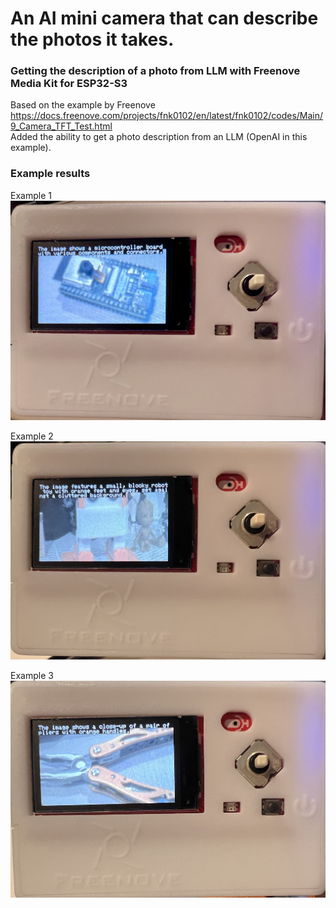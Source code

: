 # An AI mini camera that can describe the photos it takes.

### Getting the description of a photo from LLM with Freenove Media Kit for ESP32-S3

Based on the example by Freenove
https://docs.freenove.com/projects/fnk0102/en/latest/fnk0102/codes/Main/9_Camera_TFT_Test.html<br>
Added the ability to get a photo description from an LLM (OpenAI in this example).

### Example results
Example 1
![Example 1](https://github.com/tomkart/Take_A_Photo_OpenAI/blob/main/results/photo_0000_screen.jpg)

Example 2
![Example 2](https://github.com/tomkart/Take_A_Photo_OpenAI/blob/main/results/photo_0001_screen.jpg)

Example 3
![Example 3](https://github.com/tomkart/Take_A_Photo_OpenAI/blob/main/results/photo_0002_screen.jpg)
